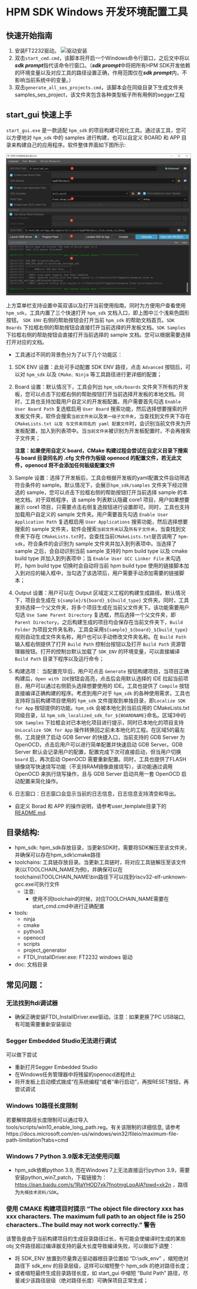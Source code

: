 # HPM SDK Windows 开发环境配置工具

## 快速开始指南
1. 安装FT2232驱动。
![驱动安装](doc/img/ftdi_install.png)
1. 双击`start_cmd.cmd`，该脚本将开启一个Windows命令行窗口，之后文中将以***sdk prompt***指代该命令行窗口。（***sdk prompt***中将把所有HPM SDK开发依赖的环境变量以及对应工具的路径设置正确，作用范围仅在***sdk prompt***内，不影响当前系统中的变量。）
1. 双击`generate_all_ses_projects.cmd`，该脚本会在同级目录下生成文件夹samples_ses_project，该文件夹包含各种类型板子所有用例的segger工程

## start_gui 快速上手
`start_gui.exe` 是一款适配 `hpm_sdk` 的项目构建可视化工具。通过该工具，您可以方便地对 `hpm_sdk` 中的 samples 进行构建，也可以自定义 BOARD 和 APP 目录来构建自己的应用程序。软件整体界面如下图所示:

![start_gui](doc/img/start_gui.png)

上方菜单栏支持设置中英双语以及打开当前使用指南。同时为方便用户查看使用 `hpm_sdk`，工具内置了三个快速打开 `hpm_sdk` 文档入口，即上图中三个浅紫色圆形按钮。 `SDK ENV` 右侧的帮助按钮会打开当前 `hpm_sdk` 的帮助文档首页。`SDK Boards` 下拉框右侧的帮助按钮会直接打开当前选择的开发板文档。`SDK Samples` 下拉框右侧的帮助按钮会直接打开当前选择的 sample 文档。您可以根据需要选择打开对应的文档。

- 工具通过不同的背景色分为了以下几个功能区：

1. SDK ENV 设置：此处可手动配置 SDK ENV 路径，点击 `Advanced` 按钮后，可以对 `hpm_sdk` 以及 `CMake、Ninja` 等工具路径进行更详细的配置；

2. Board 设置：默认情况下，工具会列出 `hpm_sdk/boards` 文件夹下所有的开发板，您可以点击下拉框右侧的帮助按钮打开当前选择开发板的本地文档。同时，工具也支持加载用户自定义的开发板配置。用户需要首先勾选 `Enable User Board Path` 复选框启用 `User Board` 搜索功能，然后选择想要搜索的开发板文件夹，软件会搜索`当前文件夹`以及`第一级子文件夹`，当查找到文件夹下存在`CMakeLists.txt 以及 与文件夹同名的 yaml 配置文件`时，会识别当前文件夹为开发板配置，加入到列表项中。当`当前文件夹`被识别为开发板配置时，不会再搜索子文件夹；

    **注意：如果使用自定义 board，CMake 构建过程会尝试在自定义目录下搜索与 board 目录同名的 .cfg 文件作为板级 openocd 的配置文件，若无此文件，openocd 将不会添加任何板级配置文件**

3. Sample 设置：选择了开发板后，工具会根据开发板的yaml配置文件自动筛选符合条件的 sample。默认情况下，会展示`hpm_sdk/samples` 文件夹下经过筛选的 sample，您可以点击下拉框右侧的帮助按钮打开当前选择 sample 的本地文档。对于双核程序，该 sample 列表默认隐藏 core1 项目，用户如果想要展示 core1 项目，只需要点击右侧复选按钮进行设置即可。同时，工具也支持加载用户自定义的 sample 文件夹。用户需要首先勾选 `Enable User Application Path` 复选框启用 `User Applications` 搜索功能，然后选择想要搜索的 sample 文件夹，软件会搜索`当前文件夹`以及`所有子文件夹`，当查找到文件夹下存在 `CMakeLists.txt`时，会查找当前`CMakeLists.txt`是否调用了 `hpm-sdk`，符合条件的会识别为 sample 文件夹并加入到列表项中。当选择了 sample 之后，会自动识别当前 sample 支持的 hpm build type 以及 cmake build type 并加入到列表项中；当 `Enable User GCC Linker File` 未勾选时，hpm build type 切换时会自动将当前 hpm build type 使用的链接脚本加入到对应的输入框中，当勾选了该选项后，用户需要手动添加需要的链接脚本；

4. Output 设置：用户可以在 Output 区域定义工程的构建生成路径。默认情况下，项目会生成在 `${sample}/${board}_${build_type}` 文件夹。同时，工具支持选择一个父文件夹，将多个项目生成在当前父文件夹下。该功能需要用户勾选 `Use Same Parent Directory` 复选框，然后选择一个父文件夹，即 `Parent Directory`，之后构建生成的项目均会保存在当前文件夹下，`Build Folder` 为项目文件夹名称，工具会采用`${sample}_${board}_${build_type}`规则自动生成文件夹名称，用户也可以手动修改文件夹名称。在 `Build Path` 输入框右侧提供了打开 `Build Path` 控制台按钮以及打开 `Build Path` 资源管理器按钮。打开的控制台默认加载了 `SDK_ENV` 的环境变量，可以直接编译 `Build Path` 目录下程序以及运行命令；

5. 构建选项： 当配置完毕后，用户可点击 `Generate` 按钮构建项目，当项目正确构建后，`Open with IDE`按钮会高亮，点击后会用默认选择的 IDE 拉起当前项目，用户可以通过右侧箭头选择想要使用的 IDE。工具也提供了 `Compile` 按钮直接编译正确构建的程序。考虑到用户对于 `hpm_sdk` 的各种使用需求，工具也支持将当前构建项目使用的 `hpm_sdk` 文件提取到单独目录，即`Localize SDK for App` 按钮提供的功能。`hpm_sdk` 会被本地化到当前应用的 CMakeLists.txt 同级目录，以 `hpm_sdk_localized_sdk_for_${BOARDNAME}`命名。区域3中的`SDK Samples` 下拉框会对已本地化项目进行提示，同时已本地化的项目支持 `UnLocalize SDK for App` 操作转换回之前未本地化的工程。在区域5的最左侧，工具提供了启动 GDB Server 的快捷入口，当前支持的 GDB Server 为 OpenOCD，点击后用户可以进行简单配置并快速启动 GDB Server。GDB Server 默认会记录用户的配置，配置完成下次可直接启动，但当用户切换 `board` 后，再次启动 OpenOCD 需要重新配置。同时，工具也提供了FLASH镜像烧写快速烧写功能（不支持RAM镜像直接烧写），该功能通过调用 OpenOCD 来执行烧写操作，且与 GDB Server 启动共用一套 OpenOCD 启动配置来简化操作。

6. 日志窗口：日志窗口会显示当前的日志信息，日志信息支持清空和导出。

- 自定义 Borad 和 APP 的操作说明，请参考user_template目录下的 [README.md](user_template/README_zh.md).

## 目录结构:
- hpm_sdk: hpm_sdk存放目录，当更新SDK时，需要将SDK解压至该文件夹，并确保可以存在hpm_sdk\cmake路径
- toolchains: 工具链存放目录。当更新工具链时，将对应工具链解压至该文件夹(以TOOLCHAIN_NAME为例)，并确保可以在toolchains\TOOLCHAIN_NAME\bin路径下可以找到riscv32-elf-unknown-gcc.exe可执行文件
  - 注意:
    - 使用不同toolchain的时候，对应TOOLCHAIN_NAME需要在start_cmd.cmd中进行正确配置
- tools:
  - ninja
  - cmake
  - python3
  - openocd
  - scripts
  - project_generator
  - FTDI_InstallDriver.exe: FT2232 windows 驱动
- doc: 文档目录

## 常见问题：
### 无法找到ftdi调试器
  - 确保正确安装FTDI_InstallDriver.exe驱动。注意：如果更换了PC USB端口, 有可能需要重新安装驱动
### Segger Embedded Studio无法进行调试
  可以做下尝试
  - 重新打开Segger Embedded Studio
  - 在Windows任务管理器中将残留的openocd进程终止
  - 将开发板上启动模式拨成“在系统编程“或者“串行启动”，再按RESET按钮，再尝试调试
### Windows 10路径长度限制
  若要解除路径长度限制可以通过导入tools/scripts/win10_enable_long_path.reg。有关该限制的详细信息, 请参考https://docs.microsoft.com/en-us/windows/win32/fileio/maximum-file-path-limitation?tabs=cmd
### Windows 7 Python 3.9版本无法使用问题
  - hpm_sdk依赖python 3.9, 而在Windows 7上无法直接运行python 3.9，需要安装python_win7_patch，下载链接为：https://pan.baidu.com/s/1RaYHOD7xk7fnotmgLpoAlA?pwd=xk2n ，路径为`先楫技术资料/SDK`。
### 使用 CMAKE 构建项目时提示 “The object file directory xxx has xxx characters. The maximum full path to an object file is 250 characters..The build may not work correctly.” 警告
  该警告是由于当前构建项目的生成目录路径过长，有可能会使编译时生成的某些 obj 文件路径超过编译器支持的最大长度导致编译失败，可以做如下调整：
  - 将 SDK_ENV 放置到尽量靠近驱动器根目录位置如 “D:\sdk_env” ，缩短绝对路径下 sdk_env 的目录层级，这样可以缩短整个 hpm_sdk 的绝对路径长度；
  - 或者缩短最终生成目录路径长度，如 start_gui 中缩短 “Build Path” 路径，尽量减少该路径层级（绝对路径长度）可确保项目正常生成；